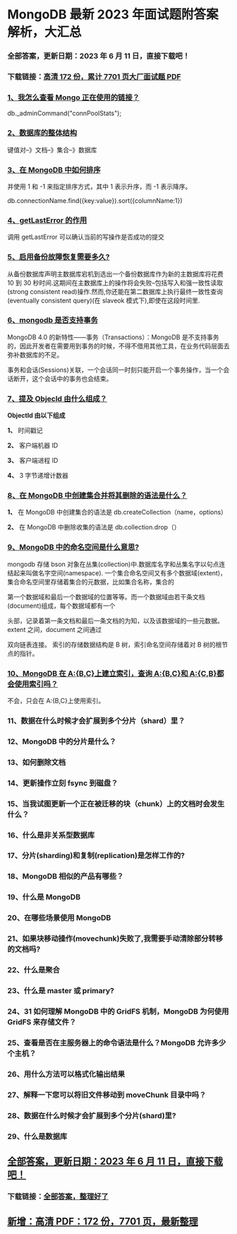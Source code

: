 # MongoDB 最新 2023 年面试题附答案解析，大汇总

### 全部答案，更新日期：2023 年 6 月 11 日，直接下载吧！

### 下载链接：[高清 172 份，累计 7701 页大厂面试题 PDF](https://gitlab.gaorta.com/devteam/learning-journey/study-materials-collection/-/tree/master/docs/index.md)

### [1、我怎么查看 Mongo 正在使用的链接？](https://gitlab.gaorta.com/devteam/learning-journey/study-materials-collection/-/tree/master/docs/MongoDB/MongoDB最新2021年面试题附答案解析，大汇总.md#1我怎么查看-mongo-正在使用的链接)

db.\_adminCommand("connPoolStats");

### [2、数据库的整体结构](https://gitlab.gaorta.com/devteam/learning-journey/study-materials-collection/-/tree/master/docs/MongoDB/MongoDB最新2021年面试题附答案解析，大汇总.md#2数据库的整体结构)

键值对–》文档–》集合–》数据库

### [3、在 MongoDB 中如何排序](https://gitlab.gaorta.com/devteam/learning-journey/study-materials-collection/-/tree/master/docs/MongoDB/MongoDB最新2021年面试题附答案解析，大汇总.md#3在mongodb中如何排序)

并使用 1 和 -1 来指定排序方式，其中 1 表示升序，而 -1 表示降序。

db.connectionName.find({key:value}).sort({columnName:1})

### [4、getLastError 的作用](https://gitlab.gaorta.com/devteam/learning-journey/study-materials-collection/-/tree/master/docs/MongoDB/MongoDB最新2021年面试题附答案解析，大汇总.md#4getlasterror的作用)

调用 getLastError 可以确认当前的写操作是否成功的提交

### [5、启用备份故障恢复需要多久?](https://gitlab.gaorta.com/devteam/learning-journey/study-materials-collection/-/tree/master/docs/MongoDB/MongoDB最新2021年面试题附答案解析，大汇总.md#5启用备份故障恢复需要多久)

从备份数据库声明主数据库宕机到选出一个备份数据库作为新的主数据库将花费 10 到 30 秒时间.这期间在主数据库上的操作将会失败–包括写入和强一致性读取(strong consistent read)操作.然而,你还能在第二数据库上执行最终一致性查询(eventually consistent query)(在 slaveok 模式下),即使在这段时间里.

### [6、mongodb 是否支持事务](https://gitlab.gaorta.com/devteam/learning-journey/study-materials-collection/-/tree/master/docs/MongoDB/MongoDB最新2021年面试题附答案解析，大汇总.md#6mongodb是否支持事务)

MongoDB 4.0 的新特性——事务（Transactions）：MongoDB 是不支持事务的，因此开发者在需要用到事务的时候，不得不借用其他工具，在业务代码层面去弥补数据库的不足。

事务和会话(Sessions)关联，一个会话同一时刻只能开启一个事务操作，当一个会话断开，这个会话中的事务也会结束。

### [7、提及 Objecld 由什么组成？](https://gitlab.gaorta.com/devteam/learning-journey/study-materials-collection/-/tree/master/docs/MongoDB/MongoDB最新2021年面试题附答案解析，大汇总.md#7提及objecld由什么组成)

**Objectld 由以下组成**

**1、** 时间戳记

**2、** 客户端机器 ID

**3、** 客户端进程 ID

**4、** 3 字节递增计数器

### [8、在 MongoDB 中创建集合并将其删除的语法是什么？](https://gitlab.gaorta.com/devteam/learning-journey/study-materials-collection/-/tree/master/docs/MongoDB/MongoDB最新2021年面试题附答案解析，大汇总.md#8在mongodb中创建集合并将其删除的语法是什么)

**1、** 在 MongoDB 中创建集合的语法是 db.createCollection（name，options）

**2、** 在 MongoDB 中删除收集的语法是 db.collection.drop（）

### [9、MongoDB 中的命名空间是什么意思?](https://gitlab.gaorta.com/devteam/learning-journey/study-materials-collection/-/tree/master/docs/MongoDB/MongoDB最新2021年面试题附答案解析，大汇总.md#9mongodb中的命名空间是什么意思)

mongodb 存储 bson 对象在丛集(collection)中.数据库名字和丛集名字以句点连结起来叫做名字空间(namespace). 一个集合命名空间又有多个数据域(extent)，集合命名空间里存储着集合的元数据，比如集合名称，集合的

第一个数据域和最后一个数据域的位置等等。而一个数据域由若干条文档(document)组成，每个数据域都有一个

头部，记录着第一条文档和最后一条文档的为知，以及该数据域的一些元数据。extent 之间，document 之间通过

双向链表连接。 索引的存储数据结构是 B 树，索引命名空间存储着对 B 树的根节点的指针。

### [10、MongoDB 在 A:{B,C}上建立索引，查询 A:{B,C}和 A:{C,B}都会使用索引吗？](https://gitlab.gaorta.com/devteam/learning-journey/study-materials-collection/-/tree/master/docs/MongoDB/MongoDB最新2021年面试题附答案解析，大汇总.md#10mongodb在a:{b,c}上建立索引查询a:{b,c}和a:{c,b}都会使用索引吗)

不会，只会在 A:{B,C}上使用索引。

### 11、数据在什么时候才会扩展到多个分片（shard）里？

### 12、MongoDB 中的分片是什么？

### 13、如何删除文档

### 14、更新操作立刻 fsync 到磁盘？

### 15、当我试图更新一个正在被迁移的块（chunk）上的文档时会发生什么？

### 16、什么是非关系型数据库

### 17、分片(sharding)和复制(replication)是怎样工作的?

### 18、MongoDB 相似的产品有哪些？

### 19、什么是 MongoDB

### 20、在哪些场景使用 MongoDB

### 21、如果块移动操作(movechunk)失败了,我需要手动清除部分转移的文档吗?

### 22、什么是聚合

### 23、什么是 master 或 primary?

### 24、31 如何理解 MongoDB 中的 GridFS 机制，MongoDB 为何使用 GridFS 来存储文件？

### 25、查看是否在主服务器上的命令语法是什么？MongoDB 允许多少个主机？

### 26、用什么方法可以格式化输出结果

### 27、解释一下您可以将旧文件移动到 moveChunk 目录中吗？

### 28、数据在什么时候才会扩展到多个分片(shard)里?

### 29、什么是数据库

## [全部答案，更新日期：2023 年 6 月 11 日，直接下载吧！](https://gitlab.gaorta.com/devteam/learning-journey/study-materials-collection/-/tree/master/docs/daan.md)

### 下载链接：[全部答案，整理好了](https://gitlab.gaorta.com/devteam/learning-journey/study-materials-collection/-/tree/master/docs/daan.md)

## [新增：高清 PDF：172 份，7701 页，最新整理](https://gitlab.gaorta.com/devteam/learning-journey/study-materials-collection/-/tree/master/docs/daan.md)
